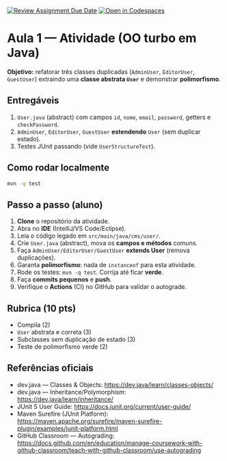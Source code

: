 [![Review Assignment Due Date](https://classroom.github.com/assets/deadline-readme-button-22041afd0340ce965d47ae6ef1cefeee28c7c493a6346c4f15d667ab976d596c.svg)](https://classroom.github.com/a/_bS7pPzt)
[![Open in Codespaces](https://classroom.github.com/assets/launch-codespace-2972f46106e565e64193e422d61a12cf1da4916b45550586e14ef0a7c637dd04.svg)](https://classroom.github.com/open-in-codespaces?assignment_repo_id=20081258)
# Aula 1 — Atividade (OO turbo em Java)
**Objetivo:** refatorar três classes duplicadas (`AdminUser`, `EditorUser`, `GuestUser`) extraindo uma **classe abstrata `User`** e demonstrar **polimorfismo**.

## Entregáveis
1. `User.java` (abstract) com campos `id`, `nome`, `email`, `password`, getters e `checkPassword`.
2. `AdminUser`, `EditorUser`, `GuestUser` **estendendo** `User` (sem duplicar estado).
3. Testes JUnit passando (vide `UserStructureTest`).

## Como rodar localmente
```bash
mvn -q test
```

## Passo a passo (aluno)
1. **Clone** o repositório da atividade.
2. Abra no **IDE** (IntelliJ/VS Code/Eclipse).
3. Leia o código legado em `src/main/java/cms/user/`.
4. Crie `User.java` (abstract), mova os **campos e métodos** comuns.
5. Faça `AdminUser/EditorUser/GuestUser` **extends User** (remova duplicações).
6. Garanta **polimorfismo**: nada de `instanceof` para esta atividade.
7. Rode os testes: `mvn -q test`. Corrija até ficar **verde**.
8. Faça **commits pequenos** e **push**.
9. Verifique o **Actions** (CI) no GitHub para validar o autograde.

## Rubrica (10 pts)
- Compila (2)
- `User` abstrata e correta (3)
- Subclasses sem duplicação de estado (3)
- Teste de polimorfismo verde (2)

## Referências oficiais
- dev.java — Classes & Objects: https://dev.java/learn/classes-objects/
- dev.java — Inheritance/Polymorphism: https://dev.java/learn/inheritance/
- JUnit 5 User Guide: https://docs.junit.org/current/user-guide/
- Maven Surefire (JUnit Platform): https://maven.apache.org/surefire/maven-surefire-plugin/examples/junit-platform.html
- GitHub Classroom — Autograding: https://docs.github.com/en/education/manage-coursework-with-github-classroom/teach-with-github-classroom/use-autograding

